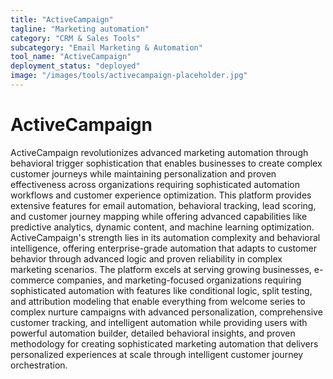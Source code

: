```yaml
---
title: "ActiveCampaign"
tagline: "Marketing automation"
category: "CRM & Sales Tools"
subcategory: "Email Marketing & Automation"
tool_name: "ActiveCampaign"
deployment_status: "deployed"
image: "/images/tools/activecampaign-placeholder.jpg"
---
```


# ActiveCampaign

ActiveCampaign revolutionizes advanced marketing automation through behavioral trigger sophistication that enables businesses to create complex customer journeys while maintaining personalization and proven effectiveness across organizations requiring sophisticated automation workflows and customer experience optimization. This platform provides extensive features for email automation, behavioral tracking, lead scoring, and customer journey mapping while offering advanced capabilities like predictive analytics, dynamic content, and machine learning optimization. ActiveCampaign's strength lies in its automation complexity and behavioral intelligence, offering enterprise-grade automation that adapts to customer behavior through advanced logic and proven reliability in complex marketing scenarios. The platform excels at serving growing businesses, e-commerce companies, and marketing-focused organizations requiring sophisticated automation with features like conditional logic, split testing, and attribution modeling that enable everything from welcome series to complex nurture campaigns with advanced personalization, comprehensive customer tracking, and intelligent automation while providing users with powerful automation builder, detailed behavioral insights, and proven methodology for creating sophisticated marketing automation that delivers personalized experiences at scale through intelligent customer journey orchestration.